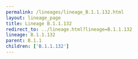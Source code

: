 ```yaml
---
permalink: /lineages/lineage_B.1.1.132.html
layout: lineage_page
title: Lineage B.1.1.132
redirect_to: ../lineage.html?lineage=B.1.1.132
lineage: B.1.1.132
parent: B.1.1
children: ['B.1.1.132']
---
```

